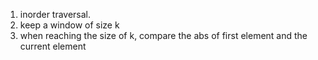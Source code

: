1. inorder traversal.
2. keep a window of size k
3. when reaching the size of k, compare the abs of first element and the current element